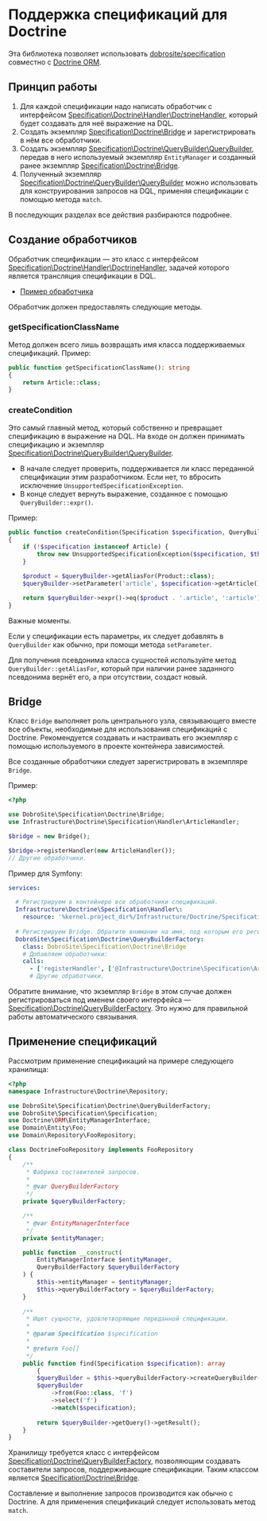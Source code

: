 # Поддержка спецификаций для Doctrine

Эта библиотека позволяет использовать
[dobrosite/specification](https://github.com/dobrosite/specification/) совместно с
[Doctrine ORM](https://www.doctrine-project.org/projects/orm.html).

## Принцип работы

1. Для каждой спецификации надо написать обработчик с интерфейсом
   [Specification\Doctrine\Handler\DoctrineHandler], который будет создавать для неё выражение на
   DQL.
2. Создать экземпляр [Specification\Doctrine\Bridge] и зарегистрировать в нём все обработчики.
3. Создать экземпляр [Specification\Doctrine\QueryBuilder\QueryBuilder], передав в него используемый
   экземпляр `EntityManager` и созданный ранее экземпляр [Specification\Doctrine\Bridge].  
4. Полученный экземпляр [Specification\Doctrine\QueryBuilder\QueryBuilder] можно использовать для
   конструирования запросов на DQL, применяя спецификации с помощью метода `match`.
  
В последующих разделах все действия разбираются подробнее.

## Создание обработчиков

Обработчик спецификации — это класс с интерфейсом [Specification\Doctrine\Handler\DoctrineHandler],
задачей которого является трансляция спецификации в DQL.

- [Пример обработчика](../../examples/Infrastructure/Doctrine/Specification/ArticleHandler.php)

Обработчик должен предоставлять следующие методы.

### getSpecificationClassName

Метод должен всего лишь возвращать имя класса поддерживаемых спецификаций. Пример:

```php
public function getSpecificationClassName(): string
{
    return Article::class;
}
```

### createCondition

Это самый главный метод, который собственно и превращает спецификацию в выражение на DQL. На входе 
он должен принимать спецификацию и экземпляр [Specification\Doctrine\QueryBuilder\QueryBuilder].

- В начале следует проверить, поддерживается ли класс переданной спецификации этим разработчиком.
  Если нет, то вбросить исключение `UnsupportedSpecificationException`.
- В конце следует вернуть выражение, созданное с помощью `QueryBuilder::expr()`.

Пример:

```php
public function createCondition(Specification $specification, QueryBuilder $queryBuilder)
{
    if (!$specification instanceof Article) {
        throw new UnsupportedSpecificationException($specification, $this);
    }

    $product = $queryBuilder->getAliasFor(Product::class);
    $queryBuilder->setParameter('article', $specification->getArticle());

    return $queryBuilder->expr()->eq($product . '.article', ':article');
}
```

Важные моменты.

Если у спецификации есть параметры, их следует добавлять в `QueryBuilder` как обычно, при помощи
метода `setParameter`.

Для получения псевдонима класса сущностей используйте метод `QueryBuilder::getAliasFor`, который
при наличии ранее заданного псевдонима вернёт его, а при отсутствии, создаст новый.

## Bridge

Класс `Bridge` выполняет роль центрального узла, связывающего вместе все объекты, необходимые для
использования спецификаций с Doctrine. Рекомендуется создавать и настраивать его экземпляр с
помощью используемого в проекте контейнера зависимостей.

Все созданные обработчики следует зарегистрировать в экземпляре `Bridge`.

Пример:

```php
<?php

use DobroSite\Specification\Doctrine\Bridge;
use Infrastructure\Doctrine\Specification\Handler\ArticleHandler;

$bridge = new Bridge();

$bridge->registerHandler(new ArticleHandler());
// Другие обработчики.
``` 

Пример для Symfony:

```yaml
services:

  # Регистрируем в контейнере все обработчики спецификаций.
  Infrastructure\Doctrine\Specification\Handler\:
    resource: '%kernel.project_dir%/Infrastructure/Doctrine/Specification/Handler'
  
  # Регистрируем Bridge. Обратите внимание на имя, под которым его регистрируем!
  DobroSite\Specification\Doctrine\QueryBuilderFactory:
    class: DobroSite\Specification\Doctrine\Bridge
    # Добавляем обработчики:
    calls:
      - ['registerHandler', ['@Infrastructure\Doctrine\Specification\ArticleHandler']]
      # Другие обработчики.
```

Обратите внимание, что экземпляр `Bridge` в этом случае должен регистрироваться под именем своего
интерфейса — [Specification\Doctrine\QueryBuilderFactory]. Это нужно для правильной работы
автоматического связывания.

## Применение спецификаций

Рассмотрим применение спецификаций на примере следующего хранилища:

```php
<?php
namespace Infrastructure\Doctrine\Repository;

use DobroSite\Specification\Doctrine\QueryBuilderFactory;
use DobroSite\Specification\Specification;
use Doctrine\ORM\EntityManagerInterface;
use Domain\Entity\Foo;
use Domain\Repository\FooRepository;

class DoctrineFooRepository implements FooRepository
{
    /**
     * Фабрика составителей запросов.
     *
     * @var QueryBuilderFactory
     */
    private $queryBuilderFactory;

    /**
     * @var EntityManagerInterface
     */
    private $entityManager;

    public function __construct(
        EntityManagerInterface $entityManager,
        QueryBuilderFactory $queryBuilderFactory
    ) {
        $this->entityManager = $entityManager;
        $this->queryBuilderFactory = $queryBuilderFactory;
    }
    
    /**
     * Ищет сущности, удовлетворяющие переданной спецификации.
     *
     * @param Specification $specification
     *
     * @return Foo[]
     */
    public function find(Specification $specification): array
        {
        $queryBuilder = $this->queryBuilderFactory->createQueryBuilder($this->entityManager);
        $queryBuilder
            ->from(Foo::class, 'f')
            ->select('f')
            ->match($specification);
        
        return $queryBuilder->getQuery()->getResult();
    }
}
```

Хранилищу требуется класс с интерфейсом [Specification\Doctrine\QueryBuilderFactory], позволяющим
создавать составители запросов, поддерживающие спецификации. Таким классом является
[Specification\Doctrine\Bridge].

Составление и выполнение запросов производится как обычно с Doctrine. А для применения спецификаций
следует использовать метод `match`. 


[Specification\Doctrine\Bridge]: ../../src/Bridge.php
[Specification\Doctrine\Handler\DoctrineHandler]: ../../src/Handler/DoctrineHandler.php
[Specification\Doctrine\QueryBuilder\QueryBuilder]: ../../src/QueryBuilder/QueryBuilder.php
[Specification\Doctrine\QueryBuilderFactory]: ../../src/QueryBuilderFactory.php
